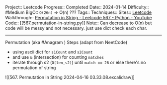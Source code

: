 Project:: Leetcode
Progress:: Completed
Date:: 2024-01-14
Difficulty:: #Medium 
BigO:: `O(26n)` => O(n) ???
Tags:: 
Techniques:: 
Sites:: [Leetcode](https://leetcode.com/problems/permutation-in-string/description/)
Walkthrough:: [Permutation in String - Leetcode 567 - Python - YouTube](https://www.youtube.com/watch?v=UbyhOgBN834)
Code:: [[567.permutation-in-string.py]]
Note:: Can decrease to O(n) but code will be messy and not necessary. just use dict check each char.

---
Permutation (aka #Anagram )
Steps (adapt from NeetCode)
- using ascii dict for `s1Count` and `s2Count`
- and use `&` (intersection) for counting `matches`
- iterate through s2 (`O(len_s2)`) until `match == 26` or else there's no permutation of string

![[567. Permutation in String 2024-04-16 03.33.08.excalidraw]]

